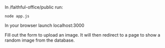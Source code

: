 In /faithful-office/public run:
    
    node app.js

In your browser launch localhost:3000

Fill out the form to upload an image. It will then redirect to a page to show a random image from the database.